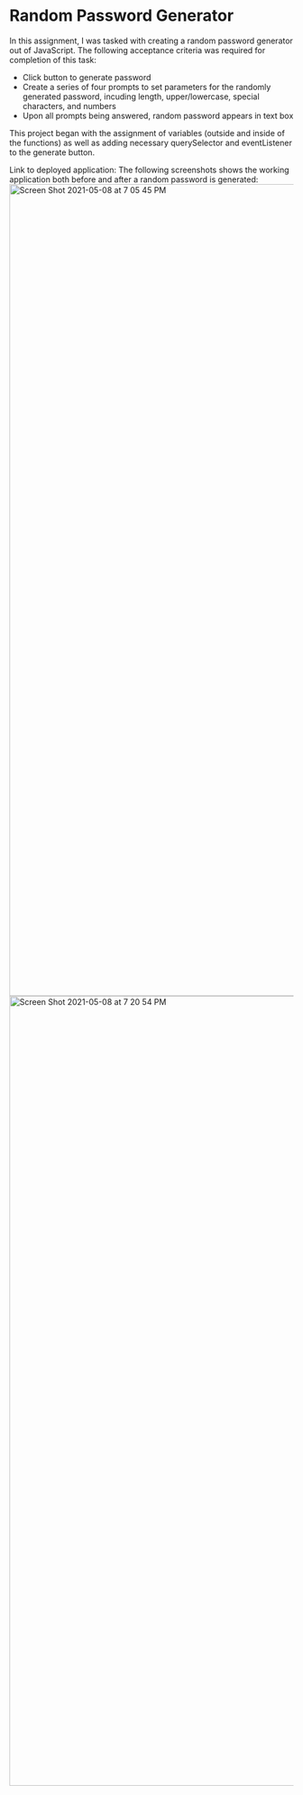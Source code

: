 # Random Password Generator

In this assignment, I was tasked with creating a random password generator out of JavaScript. The following acceptance criteria was required for completion of this task:

* Click button to generate password
* Create a series of four prompts to set parameters for the randomly generated password, incuding length, upper/lowercase, special characters, and numbers
* Upon all prompts being answered, random password appears in text box

This project began with the assignment of variables (outside and inside of the functions) as well as adding necessary querySelector and eventListener to the generate button.

Link to deployed application: 
The following screenshots shows the working application both before and after a random password is generated:
<img width="1440" alt="Screen Shot 2021-05-08 at 7 05 45 PM" src="https://user-images.githubusercontent.com/79334697/117555822-72732680-b030-11eb-983a-313cfbf9dfaf.png">
<img width="1401" alt="Screen Shot 2021-05-08 at 7 20 54 PM" src="https://user-images.githubusercontent.com/79334697/117556017-8881e680-b032-11eb-91f5-63f125eb71d3.png">
